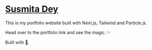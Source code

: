 # [Susmita Dey](http://susmita-dey.vercel.app/)
This is my portfolio website built with Next.js, Tailwind and Particle.js.

Head over to the portfolio link and see the magic. ✨

Built with 💖.

